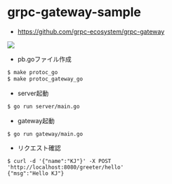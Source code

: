 # grpc-gateway-sample

- https://github.com/grpc-ecosystem/grpc-gateway

![](https://camo.githubusercontent.com/e75a8b46b078a3c1df0ed9966a16c24add9ccb83/68747470733a2f2f646f63732e676f6f676c652e636f6d2f64726177696e67732f642f3132687034435071724e5046686174744c5f63496f4a707446766c41716d35774c513067677149356d6b43672f7075623f773d37343926683d333730)

- pb.goファイル作成

```sh
$ make protoc_go
$ make protoc_gateway_go
```

- server起動

```sh
$ go run server/main.go
```

- gateway起動

```sh
$ go run gateway/main.go
```

- リクエスト確認

```
$ curl -d '{"name":"KJ"}' -X POST 'http://localhost:8080/greeter/hello'
{"msg":"Hello KJ"}
```


